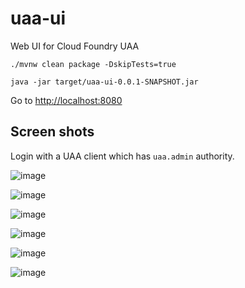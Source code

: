 # uaa-ui
Web UI for Cloud Foundry UAA


```
./mvnw clean package -DskipTests=true

java -jar target/uaa-ui-0.0.1-SNAPSHOT.jar
```

Go to [http://localhost:8080](http://localhost:8080)

## Screen shots

Login with a UAA client which has `uaa.admin` authority.

![image](https://user-images.githubusercontent.com/106908/53031871-09d01b80-34b1-11e9-9b1c-e7660e669009.png)

![image](https://user-images.githubusercontent.com/106908/50545405-58ea9480-0c56-11e9-8f5e-20c5ab8e0000.png)

![image](https://user-images.githubusercontent.com/106908/50545409-6273fc80-0c56-11e9-9a42-a4b3ed43e01f.png)

![image](https://user-images.githubusercontent.com/106908/50545410-6dc72800-0c56-11e9-8124-381b0a8b0d40.png)

![image](https://user-images.githubusercontent.com/106908/50545412-7ddf0780-0c56-11e9-9dd3-6afc2a47bc5e.png)

![image](https://user-images.githubusercontent.com/106908/50545415-8afbf680-0c56-11e9-9575-fa975070e717.png)
